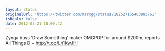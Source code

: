 ```yaml
---
layout: status
originalUrl: 'https://twitter.com/marcgg/status/182527165403893761'
isReply: false
date: 2012-03-21 18:00:42
---
```


Zynga buys 'Draw Something' maker OMGPOP for around $200m, reports All Things D ~ http://t.co/Lh1KwJHl
